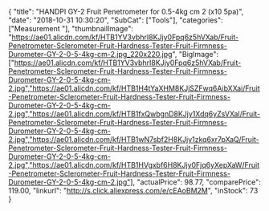 {
	"title": "HANDPI GY-2 Fruit Penetrometer for 0.5-4kg cm 2 (x10 5pa)",
	"date": "2018-10-31 10:30:20",
	"SubCat": ["Tools"],
	"categories": ["Measurement "],
	"thumbnailImage": "https://ae01.alicdn.com/kf/HTB1YV3vbhrI8KJjy0Fpq6z5hVXab/Fruit-Penetrometer-Sclerometer-Fruit-Hardness-Tester-Fruit-Firmness-Durometer-GY-2-0-5-4kg-cm-2.jpg_220x220.jpg",
	"BigImage": ["https://ae01.alicdn.com/kf/HTB1YV3vbhrI8KJjy0Fpq6z5hVXab/Fruit-Penetrometer-Sclerometer-Fruit-Hardness-Tester-Fruit-Firmness-Durometer-GY-2-0-5-4kg-cm-2.jpg","https://ae01.alicdn.com/kf/HTB1H4tYaXHM8KJjSZFwq6AibXXai/Fruit-Penetrometer-Sclerometer-Fruit-Hardness-Tester-Fruit-Firmness-Durometer-GY-2-0-5-4kg-cm-2.jpg","https://ae01.alicdn.com/kf/HTB1fxQwbgnD8KJjy1Xdq6yZsVXaI/Fruit-Penetrometer-Sclerometer-Fruit-Hardness-Tester-Fruit-Firmness-Durometer-GY-2-0-5-4kg-cm-2.jpg","https://ae01.alicdn.com/kf/HTB1wN7sbf2H8KJjy1zkq6xr7pXaQ/Fruit-Penetrometer-Sclerometer-Fruit-Hardness-Tester-Fruit-Firmness-Durometer-GY-2-0-5-4kg-cm-2.jpg","https://ae01.alicdn.com/kf/HTB1HVgxbf6H8KJjy0Fjq6yXepXaW/Fruit-Penetrometer-Sclerometer-Fruit-Hardness-Tester-Fruit-Firmness-Durometer-GY-2-0-5-4kg-cm-2.jpg"],
	"actualPrice": 98.77,
	"comparePrice": 119.00,
	"linkurl": "http://s.click.aliexpress.com/e/cEAoBM2M",
	"inStock": 73
}
